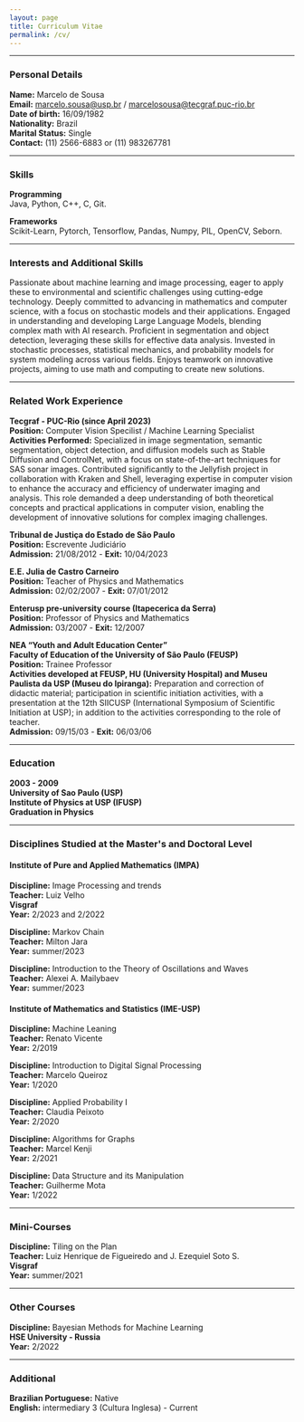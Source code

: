 ```yaml
---
layout: page
title: Curriculum Vitae
permalink: /cv/
---
```


---------------

### Personal Details

**Name:** Marcelo de Sousa <br>
**Email:** marcelo.sousa@usp.br / marcelosousa@tecgraf.puc-rio.br <br>
**Date of birth:** 16/09/1982  <br>
**Nationality:** Brazil  <br>
**Marital Status:** Single  <br>
**Contact:** (11) 2566-6883 or (11) 983267781 <br>

---------------

### Skills

**Programming** <br>
Java, Python, C++, C, Git.

**Frameworks** <br>
Scikit-Learn, Pytorch, Tensorflow, Pandas, Numpy, PIL, OpenCV, Seborn. <br>

---------------

### Interests and Additional Skills

Passionate about machine learning and image processing, eager to apply these to environmental and scientific challenges using cutting-edge technology. Deeply committed to advancing in mathematics and computer science, with a focus on stochastic models and their applications. Engaged in understanding and developing Large Language Models, blending complex math with AI research. Proficient in segmentation and object detection, leveraging these skills for effective data analysis. Invested in stochastic processes, statistical mechanics, and probability models for system modeling across various fields. Enjoys teamwork on innovative projects, aiming to use math and computing to create new solutions. <br>

---------------

### Related Work Experience

**Tecgraf - PUC-Rio (since April 2023)**<br>
**Position:** Computer Vision Specilist / Machine Learning Specialist <br>
**Activities Performed:** Specialized in image segmentation, semantic segmentation, object detection, and diffusion models such as Stable Diffusion and ControlNet, with a focus on state-of-the-art techniques for SAS sonar images. Contributed significantly to the Jellyfish project in collaboration with Kraken and Shell, leveraging expertise in computer vision to enhance the accuracy and efficiency of underwater imaging and analysis. This role demanded a deep understanding of both theoretical concepts and practical applications in computer vision, enabling the development of innovative solutions for complex imaging challenges.

**Tribunal de Justiça do Estado de São Paulo**<br>
**Position:** Escrevente Judiciário <br>
**Admission:** 21/08/2012 - **Exit:** 10/04/2023

**E.E. Julia de Castro Carneiro** <br>
**Position:** Teacher of Physics and Mathematics <br>
**Admission:** 02/02/2007 - **Exit:** 07/01/2012

**Enterusp pre-university course (Itapecerica da Serra)** <br>
**Position:** Professor of Physics and Mathematics <br>
**Admission:** 03/2007 - **Exit:** 12/2007

**NEA “Youth and Adult Education Center”** <br>
**Faculty of Education of the University of São Paulo (FEUSP)** <br>
**Position:** Trainee Professor <br>
**Activities developed at FEUSP, HU (University Hospital) and Museu Paulista da USP (Museu do Ipiranga):** Preparation and correction of didactic material; participation in scientific initiation activities, with a presentation at the 12th SIICUSP (International Symposium of Scientific Initiation at USP); in addition to the activities corresponding to the role of teacher. <br>
**Admission:** 09/15/03 - **Exit:** 06/03/06

----------------

### Education

**2003 - 2009** <br>
**University of Sao Paulo (USP)** <br>
**Institute of Physics at USP (IFUSP)** <br>
**Graduation in Physics** <br>

----------------

### Disciplines Studied at the Master's and Doctoral Level <br>

#### <strong>Institute of Pure and Applied Mathematics (IMPA)</strong> <br>

**Discipline:** Image Processing and trends <br>
**Teacher:** Luiz Velho <br>
**Visgraf** <br>
**Year:** 2/2023 and 2/2022<br>

**Discipline:** Markov Chain <br>
**Teacher:** Milton Jara <br>
**Year:** summer/2023<br>

**Discipline:** Introduction to the Theory of Oscillations and Waves <br>
**Teacher:** Alexei A. Mailybaev <br>
**Year:** summer/2023<br>

#### <strong>Institute of Mathematics and Statistics (IME-USP) </strong><br>

**Discipline:** Machine Leaning <br>
**Teacher:** Renato Vicente <br>
**Year:** 2/2019 <br>

**Discipline:** Introduction to Digital Signal Processing <br>
**Teacher:** Marcelo Queiroz <br>
**Year:** 1/2020 <br>

**Discipline:** Applied Probability I <br>
**Teacher:** Claudia Peixoto <br>
**Year:** 2/2020 <br>

**Discipline:** Algorithms for Graphs <br>
**Teacher:** Marcel Kenji <br>
**Year:** 2/2021 <br>

**Discipline:** Data Structure and its Manipulation <br>
**Teacher:** Guilherme Mota <br>
**Year:** 1/2022 <br>

-------------------

### Mini-Courses <br>

**Discipline:** Tiling on the Plan <br>
**Teacher:** Luiz Henrique de Figueiredo and J. Ezequiel Soto S.<br>
**Visgraf** <br>
**Year:** summer/2021 <br>

------------------------

### Other Courses <br>

**Discipline:** Bayesian Methods for Machine Learning <br>
**HSE University - Russia** <br>
**Year:** 2/2022 <br>

--------------------------

### Additional

**Brazilian Portuguese:** Native <br>
**English:** intermediary 3 (Cultura Inglesa) - Current <br>
